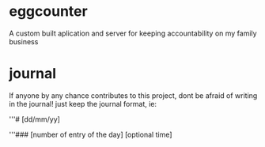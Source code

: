 # eggcounter
A custom built aplication and server for keeping accountability on my family business

# journal
If anyone by any chance contributes to this project, dont be afraid of writing in the journal!
just keep the journal format, ie:

'''# [dd/mm/yy]

'''### [number of entry of the day] [optional time]
